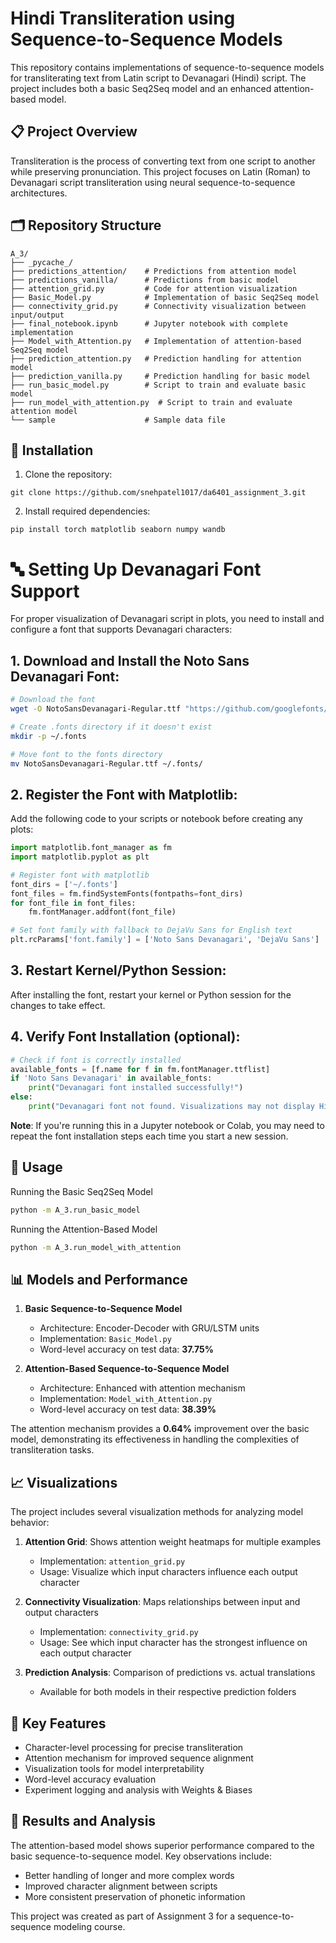 # Hindi Transliteration using Sequence-to-Sequence Models

This repository contains implementations of sequence-to-sequence models for transliterating text from Latin script to Devanagari (Hindi) script. The project includes both a basic Seq2Seq model and an enhanced attention-based model.

## 📋 Project Overview

Transliteration is the process of converting text from one script to another while preserving pronunciation. This project focuses on Latin (Roman) to Devanagari script transliteration using neural sequence-to-sequence architectures.

## 🗂️ Repository Structure

```
A_3/
├── _pycache_/
├── predictions_attention/    # Predictions from attention model
├── predictions_vanilla/      # Predictions from basic model
├── attention_grid.py         # Code for attention visualization
├── Basic_Model.py            # Implementation of basic Seq2Seq model
├── connectivity_grid.py      # Connectivity visualization between input/output
├── final_notebook.ipynb      # Jupyter notebook with complete implementation
├── Model_with_Attention.py   # Implementation of attention-based Seq2Seq model
├── prediction_attention.py   # Prediction handling for attention model
├── prediction_vanilla.py     # Prediction handling for basic model
├── run_basic_model.py        # Script to train and evaluate basic model
├── run_model_with_attention.py  # Script to train and evaluate attention model
└── sample                    # Sample data file
```

## 🚀 Installation

1. Clone the repository:
```
git clone https://github.com/snehpatel1017/da6401_assignment_3.git
```

2. Install required dependencies:
```
pip install torch matplotlib seaborn numpy wandb
```

# 🔤 Setting Up Devanagari Font Support

For proper visualization of Devanagari script in plots, you need to install and configure a font that supports Devanagari characters:

## 1. **Download and Install the Noto Sans Devanagari Font**:

```bash
# Download the font
wget -O NotoSansDevanagari-Regular.ttf "https://github.com/googlefonts/noto-fonts/blob/main/hinted/ttf/NotoSansDevanagari/NotoSansDevanagari-Regular.ttf?raw=true"

# Create .fonts directory if it doesn't exist
mkdir -p ~/.fonts

# Move font to the fonts directory
mv NotoSansDevanagari-Regular.ttf ~/.fonts/
```

## 2. **Register the Font with Matplotlib**: 

Add the following code to your scripts or notebook before creating any plots:

```python
import matplotlib.font_manager as fm
import matplotlib.pyplot as plt

# Register font with matplotlib
font_dirs = ['~/.fonts']
font_files = fm.findSystemFonts(fontpaths=font_dirs)
for font_file in font_files:
    fm.fontManager.addfont(font_file)

# Set font family with fallback to DejaVu Sans for English text
plt.rcParams['font.family'] = ['Noto Sans Devanagari', 'DejaVu Sans']
```

## 3. **Restart Kernel/Python Session**: 

After installing the font, restart your kernel or Python session for the changes to take effect.

## 4. **Verify Font Installation** (optional):

```python
# Check if font is correctly installed
available_fonts = [f.name for f in fm.fontManager.ttflist]
if 'Noto Sans Devanagari' in available_fonts:
    print("Devanagari font installed successfully!")
else:
    print("Devanagari font not found. Visualizations may not display Hindi characters correctly.")
```

**Note**: If you're running this in a Jupyter notebook or Colab, you may need to repeat the font installation steps each time you start a new session.

## 🔧 Usage

Running the Basic Seq2Seq Model
```bash
python -m A_3.run_basic_model
```

Running the Attention-Based Model
```bash
python -m A_3.run_model_with_attention
```

## 📊 Models and Performance

1. **Basic Sequence-to-Sequence Model**
   * Architecture: Encoder-Decoder with GRU/LSTM units
   * Implementation: `Basic_Model.py`
   * Word-level accuracy on test data: **37.75%**

2. **Attention-Based Sequence-to-Sequence Model**
   * Architecture: Enhanced with attention mechanism
   * Implementation: `Model_with_Attention.py`
   * Word-level accuracy on test data: **38.39%**

The attention mechanism provides a **0.64%** improvement over the basic model, demonstrating its effectiveness in handling the complexities of transliteration tasks.

## 📈 Visualizations

The project includes several visualization methods for analyzing model behavior:

1. **Attention Grid**: Shows attention weight heatmaps for multiple examples
   * Implementation: `attention_grid.py`
   * Usage: Visualize which input characters influence each output character

2. **Connectivity Visualization**: Maps relationships between input and output characters
   * Implementation: `connectivity_grid.py`
   * Usage: See which input character has the strongest influence on each output character

3. **Prediction Analysis**: Comparison of predictions vs. actual translations
   * Available for both models in their respective prediction folders

## 🧪 Key Features

* Character-level processing for precise transliteration
* Attention mechanism for improved sequence alignment
* Visualization tools for model interpretability
* Word-level  accuracy evaluation
* Experiment logging and analysis with Weights & Biases

## 📝 Results and Analysis

The attention-based model shows superior performance compared to the basic sequence-to-sequence model. Key observations include:
* Better handling of longer and more complex words
* Improved character alignment between scripts
* More consistent preservation of phonetic information

This project was created as part of Assignment 3 for a sequence-to-sequence modeling course.
